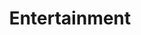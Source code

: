 ---
title: Entertainment
slug: entertainment
taxonomy:
	tag: industry
content:
    items:
        '@taxonomy.industry': entertainment
    order:
        by: date
        dir: desc
---